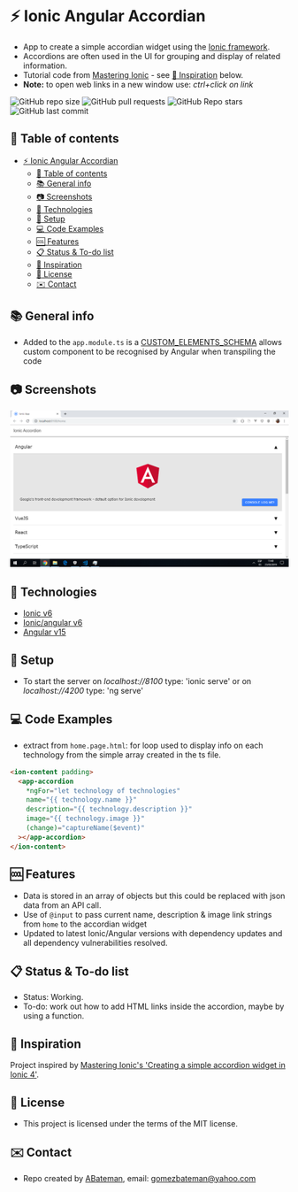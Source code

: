 # :zap: Ionic Angular Accordian

* App to create a simple accordian widget using the [Ionic framework](https://ionicframework.com/docs).
* Accordions are often used in the UI for grouping and display of related information.
* Tutorial code from [Mastering Ionic](https://masteringionic.com/) - see [:clap: Inspiration](#clap-inspiration) below.
* **Note:** to open web links in a new window use: _ctrl+click on link_

![GitHub repo size](https://img.shields.io/github/repo-size/AndrewJBateman/ionic-angular-accordian?style=plastic)
![GitHub pull requests](https://img.shields.io/github/issues-pr/AndrewJBateman/ionic-angular-accordian?style=plastic)
![GitHub Repo stars](https://img.shields.io/github/stars/AndrewJBateman/ionic-angular-accordian?style=plastic)
![GitHub last commit](https://img.shields.io/github/last-commit/AndrewJBateman/ionic-angular-accordian?style=plastic)

## :page_facing_up: Table of contents

* [:zap: Ionic Angular Accordian](#zap-ionic-angular-accordian)
  * [:page_facing_up: Table of contents](#page_facing_up-table-of-contents)
  * [:books: General info](#books-general-info)
  * [:camera: Screenshots](#camera-screenshots)
  * [:signal_strength: Technologies](#signal_strength-technologies)
  * [:floppy_disk: Setup](#floppy_disk-setup)
  * [:computer: Code Examples](#computer-code-examples)
  * [:cool: Features](#cool-features)
  * [:clipboard: Status & To-do list](#clipboard-status--to-do-list)
  * [:clap: Inspiration](#clap-inspiration)
  * [:file_folder: License](#file_folder-license)
  * [:envelope: Contact](#envelope-contact)

## :books: General info

* Added to the `app.module.ts` is a [CUSTOM_ELEMENTS_SCHEMA](https://angular.io/api/core/CUSTOM_ELEMENTS_SCHEMA) allows custom component to be recognised by Angular when transpiling the code

## :camera: Screenshots

![Home Page](./img/accordion.png)

## :signal_strength: Technologies

* [Ionic v6](https://ionicframework.com/)
* [Ionic/angular v6](https://www.npmjs.com/package/@ionic/angular)
* [Angular v15](https://angular.io/)

## :floppy_disk: Setup

* To start the server on _localhost://8100_ type: 'ionic serve' or on _localhost://4200_ type: 'ng serve'

## :computer: Code Examples

* extract from `home.page.html`: for loop used to display info on each technology from the simple array created in the ts file.

```html
<ion-content padding>
  <app-accordion
    *ngFor="let technology of technologies"
    name="{{ technology.name }}"
    description="{{ technology.description }}"
    image="{{ technology.image }}"
    (change)="captureName($event)"
  ></app-accordion>
</ion-content>
```

## :cool: Features

* Data is stored in an array of objects but this could be replaced with json data from an API call.
* Use of `@input` to pass current name, description & image link strings from `home` to the accordian widget
* Updated to latest Ionic/Angular versions with dependency updates and all dependency vulnerabilities resolved.

## :clipboard: Status & To-do list

* Status: Working.
* To-do: work out how to add HTML links inside the accordion, maybe by using a function.

## :clap: Inspiration

Project inspired by [Mastering Ionic's 'Creating a simple accordion widget in Ionic 4'](http://masteringionic.com/blog/2019-01-27-creating-a-simple-accordion-widget-in-ionic-4/).

## :file_folder: License

* This project is licensed under the terms of the MIT license.

## :envelope: Contact

* Repo created by [ABateman](https://github.com/AndrewJBateman), email: gomezbateman@yahoo.com
